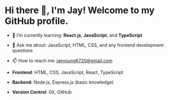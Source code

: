 # Hi there 👋, I'm Jay! Welcome to my GitHub profile.
- 🌱 I’m currently learning: **React.js**, **JavaScript**, and **TypeScript**
- 💬 Ask me about: JavaScript, HTML, CSS, and any frontend development questions
- 📫 How to reach me: [jaeyoung6720@gmail.com](mailto:your.jaeyoung6720@gmail.com)

- **Frontend**: HTML, CSS, JavaScript, React, TypeScript
- **Backend**: Node.js, Express.js (basic knowledge)
- **Version Control**: Git, GitHub

<!---
jamesjay1231/jamesjay1231 is a ✨ special ✨ repository because its `README.md` (this file) appears on your GitHub profile.
You can click the Preview link to take a look at your changes.
--->
